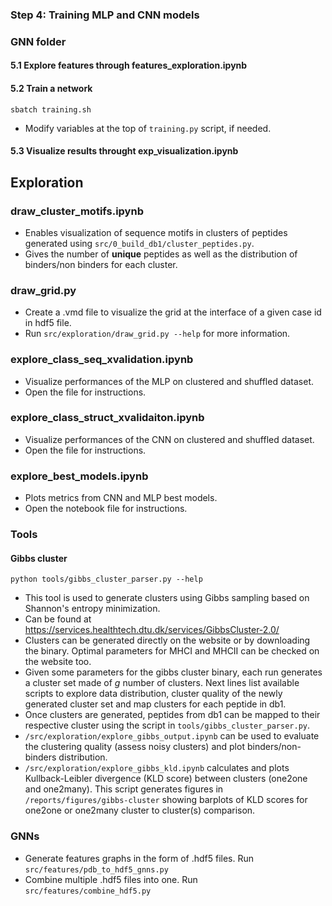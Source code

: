 ### Step 4: Training MLP and CNN models

### GNN folder
#### 5.1 Explore features through features_exploration.ipynb
#### 5.2 Train a network
```
sbatch training.sh
```
* Modify variables at the top of `training.py` script, if needed. 
#### 5.3 Visualize results throught exp_visualization.ipynb

## Exploration
### draw_cluster_motifs.ipynb
* Enables visualization of sequence motifs in clusters of peptides generated using `src/0_build_db1/cluster_peptides.py`.
* Gives the number of **unique** peptides as well as the distribution of binders/non binders for each cluster.

### draw_grid.py
* Create a .vmd file to visualize the grid at the interface of a given case id in hdf5 file.
* Run `src/exploration/draw_grid.py --help` for more information.

### explore_class_seq_xvalidation.ipynb
* Visualize performances of the MLP on clustered and shuffled dataset.
* Open the file for instructions.

### explore_class_struct_xvalidaiton.ipynb
* Visualize performances of the CNN on clustered and shuffled dataset.
* Open the file for instructions.

### explore_best_models.ipynb
* Plots metrics from CNN and MLP best models.
* Open the notebook file for instructions.

### Tools
#### Gibbs cluster
```
python tools/gibbs_cluster_parser.py --help
```
* This tool is used to generate clusters using Gibbs sampling based on Shannon's entropy minimization. 
* Can be found at https://services.healthtech.dtu.dk/services/GibbsCluster-2.0/
* Clusters can be generated directly on the website or by downloading the binary. Optimal parameters for MHCI and MHCII can be checked on the website too.
* Given some parameters for the gibbs cluster binary, each run generates a cluster set made of *g* number of clusters. Next lines list available scripts to explore data distribution, cluster quality of the newly generated cluster set and map clusters for each peptide in db1.
* Once clusters are generated, peptides from db1 can be mapped to their respective cluster using the script in `tools/gibbs_cluster_parser.py`.
* `/src/exploration/explore_gibbs_output.ipynb` can be used to evaluate the clustering quality (assess noisy clusters) and plot binders/non-binders distribution. 
* `/src/exploration/explore_gibbs_kld.ipynb` calculates and plots Kullback-Leibler divergence (KLD score) between clusters (one2one and one2many). This script generates figures in `/reports/figures/gibbs-cluster` showing barplots of KLD scores for one2one or one2many cluster to cluster(s) comparison.

### GNNs
- Generate features graphs in the form of .hdf5 files. Run `src/features/pdb_to_hdf5_gnns.py`
- Combine multiple .hdf5 files into one. Run `src/features/combine_hdf5.py`